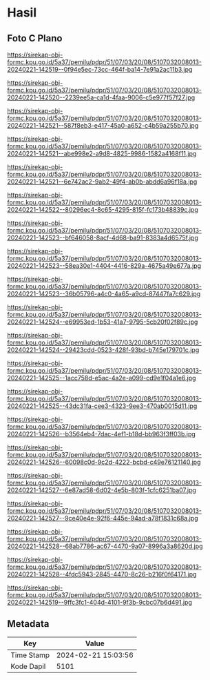 # Hasil

## Foto C Plano

https://sirekap-obj-formc.kpu.go.id/5a37/pemilu/pdpr/51/07/03/20/08/5107032008013-20240221-142519--0f94e5ec-73cc-464f-ba14-7e91a2ac11b3.jpg

https://sirekap-obj-formc.kpu.go.id/5a37/pemilu/pdpr/51/07/03/20/08/5107032008013-20240221-142520--2239ee5a-ca1d-4faa-9006-c5e977f57f27.jpg

https://sirekap-obj-formc.kpu.go.id/5a37/pemilu/pdpr/51/07/03/20/08/5107032008013-20240221-142521--587f8eb3-e417-45a0-a652-c4b59a255b70.jpg

https://sirekap-obj-formc.kpu.go.id/5a37/pemilu/pdpr/51/07/03/20/08/5107032008013-20240221-142521--abe998e2-a9d8-4825-9986-1582a4168f11.jpg

https://sirekap-obj-formc.kpu.go.id/5a37/pemilu/pdpr/51/07/03/20/08/5107032008013-20240221-142521--6e742ac2-9ab2-49f4-ab0b-abdd6a96f18a.jpg

https://sirekap-obj-formc.kpu.go.id/5a37/pemilu/pdpr/51/07/03/20/08/5107032008013-20240221-142522--80296ec4-8c65-4295-815f-fc173b48839c.jpg

https://sirekap-obj-formc.kpu.go.id/5a37/pemilu/pdpr/51/07/03/20/08/5107032008013-20240221-142523--bf646058-8acf-4d68-ba91-8383a4d6575f.jpg

https://sirekap-obj-formc.kpu.go.id/5a37/pemilu/pdpr/51/07/03/20/08/5107032008013-20240221-142523--58ea30e1-4404-4416-829a-4675a49e677a.jpg

https://sirekap-obj-formc.kpu.go.id/5a37/pemilu/pdpr/51/07/03/20/08/5107032008013-20240221-142523--36b05796-a4c0-4a65-a9cd-87447fa7c629.jpg

https://sirekap-obj-formc.kpu.go.id/5a37/pemilu/pdpr/51/07/03/20/08/5107032008013-20240221-142524--e69953ed-1b53-41a7-9795-5cb20f02f89c.jpg

https://sirekap-obj-formc.kpu.go.id/5a37/pemilu/pdpr/51/07/03/20/08/5107032008013-20240221-142524--29423cdd-0523-428f-93bd-b745e179701c.jpg

https://sirekap-obj-formc.kpu.go.id/5a37/pemilu/pdpr/51/07/03/20/08/5107032008013-20240221-142525--1acc758d-e5ac-4a2e-a099-cd9e1f04a1e6.jpg

https://sirekap-obj-formc.kpu.go.id/5a37/pemilu/pdpr/51/07/03/20/08/5107032008013-20240221-142525--43dc31fa-cee3-4323-9ee3-470ab0015d11.jpg

https://sirekap-obj-formc.kpu.go.id/5a37/pemilu/pdpr/51/07/03/20/08/5107032008013-20240221-142526--b3564eb4-7dac-4ef1-b18d-bb963f3ff03b.jpg

https://sirekap-obj-formc.kpu.go.id/5a37/pemilu/pdpr/51/07/03/20/08/5107032008013-20240221-142526--60098c0d-9c2d-4222-bcbd-c49e76121140.jpg

https://sirekap-obj-formc.kpu.go.id/5a37/pemilu/pdpr/51/07/03/20/08/5107032008013-20240221-142527--6e87ad58-6d02-4e5b-803f-1cfc6251ba07.jpg

https://sirekap-obj-formc.kpu.go.id/5a37/pemilu/pdpr/51/07/03/20/08/5107032008013-20240221-142527--9ce40e4e-92f6-445e-94ad-a78f1831c68a.jpg

https://sirekap-obj-formc.kpu.go.id/5a37/pemilu/pdpr/51/07/03/20/08/5107032008013-20240221-142528--68ab7786-ac67-4470-9a07-8996a3a8620d.jpg

https://sirekap-obj-formc.kpu.go.id/5a37/pemilu/pdpr/51/07/03/20/08/5107032008013-20240221-142528--4fdc5943-2845-4470-8c26-b216f0f64171.jpg

https://sirekap-obj-formc.kpu.go.id/5a37/pemilu/pdpr/51/07/03/20/08/5107032008013-20240221-142519--9ffc3fc1-404d-4101-9f3b-9cbc07b6d491.jpg


## Metadata

| Key        | Value               |
| ---------- | ------------------- |
| Time Stamp | 2024-02-21 15:03:56 |
| Kode Dapil | 5101                |




